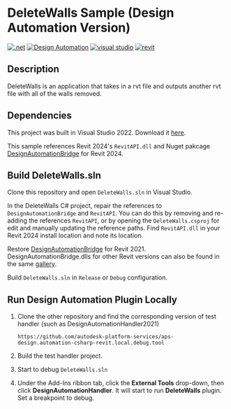 # DeleteWalls Sample (Design Automation Version)

[![.net](https://img.shields.io/badge/.net-4.8-green.svg)](http://www.microsoft.com/en-us/download/details.aspx?id=30653)
[![Design Automation](https://img.shields.io/badge/Design%20Automation-v3-green.svg)](https://aps.autodesk.com/en/docs/design-automation/v3/developers_guide/overview/)
[![visual studio](https://img.shields.io/badge/Visual%20Studio-2022-green.svg)](https://www.visualstudio.com/)
[![revit](https://img.shields.io/badge/revit-2024-red.svg)](https://www.autodesk.com/products/revit/overview/)

## Description

DeleteWalls is an application that takes in a rvt file and outputs another rvt file with all of the walls removed.

## Dependencies

This project was built in Visual Studio 2022. Download it [here](https://www.visualstudio.com/).

This sample references Revit 2024's `RevitAPI.dll` and Nuget pakcage [DesignAutomationBridge](https://www.nuget.org/packages/Autodesk.Forge.DesignAutomation.Revit/2024.0.2) for Revit 2024.


## Build DeleteWalls.sln

Clone this repository and open `DeleteWalls.sln` in Visual Studio.  

In the DeleteWalls C# project, repair the references to `DesignAutomationBridge` and `RevitAPI`.  You can do this by removing and re-adding the references `RevitAPI`, or by opening the `DeleteWalls.csproj` for edit and manually updating the reference paths.
Find `RevitAPI.dll` in your Revit 2024 install location and note its location. 

Restore [DesignAutomationBridge](https://www.nuget.org/packages/Autodesk.Forge.DesignAutomation.Revit) for Revit 2021. DesignAutomationBridge.dlls for other Revit versions can also be found in the same [gallery](https://www.nuget.org/packages/Autodesk.Forge.DesignAutomation.Revit).

Build `DeleteWalls.sln` in `Release` or `Debug` configuration.

## Run Design Automation Plugin Locally

1. Clone the other repository and find the corresponding version of test handler (such as DesignAutomationHandler2021)
        
       https://github.com/autodesk-platform-services/aps-design.automation-csharp-revit.local.debug.tool 
2. Build the test handler project. 

3. Start to debug `DeleteWalls.sln`
4. Under the Add-Ins ribbon tab, click the **External Tools** drop-down, then click **DesignAutomationHandler**. It will start to run **DeleteWalls** plugin. Set a breakpoint to debug.